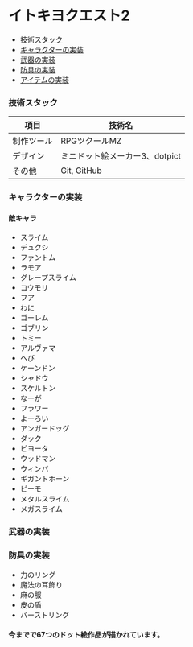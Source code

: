 # イトキヨクエスト2

* [技術スタック](#技術スタック)
* [キャラクターの実装](#キャラクターの実装)
* [武器の実装](#武器の実装)
* [防具の実装](#防具の実装)
* [アイテムの実装](#アイテムの実装)

### 技術スタック
| 項目| 技術名 |
| --- | --- |
| 制作ツール | RPGツクールMZ |
| デザイン | ミニドット絵メーカー3、dotpict |
| その他 | Git, GitHub |

### キャラクターの実装
#### 敵キャラ
- スライム
- デュクシ
- ファントム
- ラモア
- グレープスライム
- コウモリ
- フア
- わに
- ゴーレム
- ゴブリン
- トミー
- アルヴァマ
- へび
- ケーンドン
- シャドウ
- スケルトン
- なーが
- フラワー
- よーろい
- アンガードッグ
- ダック
- ピヨータ
- ウッドマン
- ウィンバ
- ギガントホーン
- ピーモ
- メタルスライム
- メガスライム

### 武器の実装

### 防具の実装
- 力のリング
- 魔法の耳飾り
- 麻の服
- 皮の盾
- バーストリング
#### 今までで67つのドット絵作品が描かれています。
